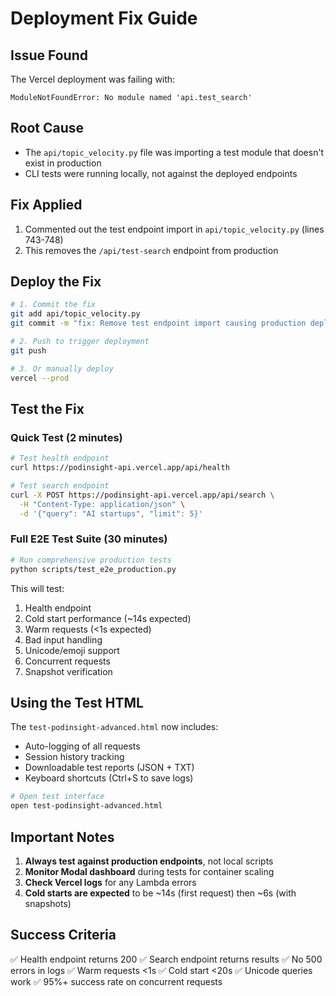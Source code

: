 # Deployment Fix Guide

## Issue Found
The Vercel deployment was failing with:
```
ModuleNotFoundError: No module named 'api.test_search'
```

## Root Cause
- The `api/topic_velocity.py` file was importing a test module that doesn't exist in production
- CLI tests were running locally, not against the deployed endpoints

## Fix Applied
1. Commented out the test endpoint import in `api/topic_velocity.py` (lines 743-748)
2. This removes the `/api/test-search` endpoint from production

## Deploy the Fix

```bash
# 1. Commit the fix
git add api/topic_velocity.py
git commit -m "fix: Remove test endpoint import causing production deployment error"

# 2. Push to trigger deployment
git push

# 3. Or manually deploy
vercel --prod
```

## Test the Fix

### Quick Test (2 minutes)
```bash
# Test health endpoint
curl https://podinsight-api.vercel.app/api/health

# Test search endpoint
curl -X POST https://podinsight-api.vercel.app/api/search \
  -H "Content-Type: application/json" \
  -d '{"query": "AI startups", "limit": 5}'
```

### Full E2E Test Suite (30 minutes)
```bash
# Run comprehensive production tests
python scripts/test_e2e_production.py
```

This will test:
1. Health endpoint
2. Cold start performance (~14s expected)
3. Warm requests (<1s expected)
4. Bad input handling
5. Unicode/emoji support
6. Concurrent requests
7. Snapshot verification

## Using the Test HTML

The `test-podinsight-advanced.html` now includes:
- Auto-logging of all requests
- Session history tracking
- Downloadable test reports (JSON + TXT)
- Keyboard shortcuts (Ctrl+S to save logs)

```bash
# Open test interface
open test-podinsight-advanced.html
```

## Important Notes

1. **Always test against production endpoints**, not local scripts
2. **Monitor Modal dashboard** during tests for container scaling
3. **Check Vercel logs** for any Lambda errors
4. **Cold starts are expected** to be ~14s (first request) then ~6s (with snapshots)

## Success Criteria

✅ Health endpoint returns 200
✅ Search endpoint returns results
✅ No 500 errors in logs
✅ Warm requests <1s
✅ Cold start <20s
✅ Unicode queries work
✅ 95%+ success rate on concurrent requests
